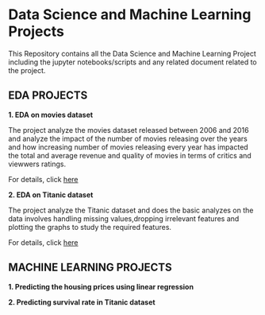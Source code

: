# Data Science and Machine Learning Projects

This Repository contains all the Data Science and Machine Learning Project including the jupyter notebooks/scripts and any related document related to the project.

## EDA PROJECTS

**1.  EDA on movies dataset**

The project analyze the movies dataset released between 2006 and 2016 and analyze the impact of the number of movies releasing over the years and how increasing number of movies releasing every year has impacted the total and average revenue and quality of movies in terms of critics and viewwers ratings.

For details, click [here](https://github.com/AnkitNigam1985/Data-Science-Projects/tree/master/Term1-Term2-Project/EDA%20on%20movies%20data "here")


**2.  EDA on Titanic dataset**

The project analyze the Titanic dataset and does the basic analyzes on the data involves handling missing values,dropping irrelevant features and plotting the graphs to study the required features.

For details, click [here](https://github.com/AnkitNigam1985/Data-Science-Projects/tree/master/EDA%20Projects/EDA%20on%20Titnanic%20data%20set "here")


## MACHINE LEARNING PROJECTS


**1. Predicting the housing prices using linear regression**


**2. Predicting survival rate in Titanic dataset**
